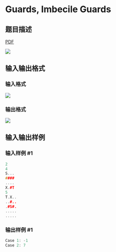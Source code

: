 # Guards, Imbecile Guards

## 题目描述

[problemUrl]: https://uva.onlinejudge.org/index.php?option=com_onlinejudge&Itemid=8&category=25&page=show_problem&problem=2344

[PDF](https://uva.onlinejudge.org/external/113/p11359.pdf)

![](https://cdn.luogu.com.cn/upload/vjudge_pic/UVA11359/0cfec34b418a484d0ca4cd5c5b88c205337b2278.png)

## 输入输出格式

### 输入格式

![](https://cdn.luogu.com.cn/upload/vjudge_pic/UVA11359/916d797fb45dc5444baf64bc60f6191df0bd7950.png)

### 输出格式

![](https://cdn.luogu.com.cn/upload/vjudge_pic/UVA11359/9b4dfec4d438de9e1603398d9d030b88847af72c.png)

## 输入输出样例

### 输入样例 #1

```cpp
2
4
S...
####
....
X.#T
5
T.X..
..#..
.#S#.
.....
.....
```


### 输出样例 #1

```cpp
Case 1: -1
Case 2: 7
```


